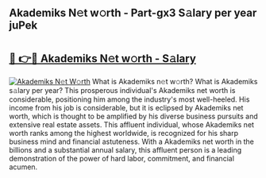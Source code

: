 ## Akademiks N𝚎t w𝚘rth - Part-gx3 S𝚊lary per year juPek

# <h2><a href="http://gc0k8xz.nevu.top/?p=Akademiks">🔗 👉🔴 Akademiks N𝚎t w𝚘rth - S𝚊lary</a></h2>

[![Akademiks N𝚎t W𝚘rth](https://i.imgur.com/Oavwk0R.jpeg)](http://gc0k8xz.nevu.top/?p=Akademiks)
What is Akademiks n𝚎t w𝚘rth? What is Akademiks s𝚊lary per year?
This prosperous individual's Akademiks net worth is considerable, positioning him among the industry's most well-heeled. His income from his job is considerable, but it is eclipsed by Akademiks net worth, which is thought to be amplified by his diverse business pursuits and extensive real estate assets. This affluent individual, whose Akademiks net worth ranks among the highest worldwide, is recognized for his sharp business mind and financial astuteness. With a Akademiks net worth in the billions and a substantial annual salary, this affluent person is a leading demonstration of the power of hard labor, commitment, and financial acumen.
